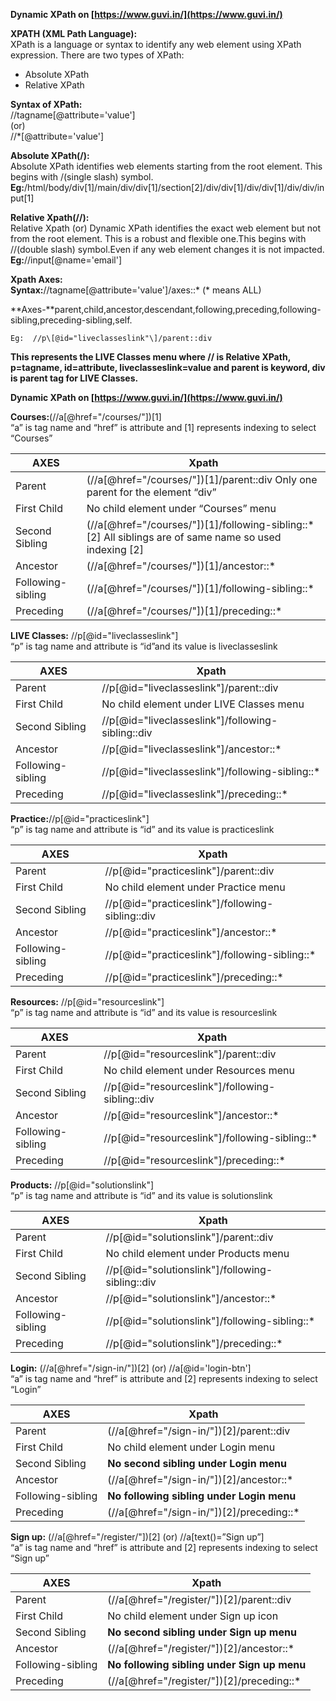 **Dynamic XPath on [https://www.guvi.in/](https://www.guvi.in/)**

**XPATH (XML Path Language):**  
	XPath is a language or syntax to identify any web element using XPath expression. There are two types of XPath:

* Absolute XPath  
* Relative XPath

**Syntax of XPath:**   
	//tagname\[@attribute='value'\]  
		(or)  
	//\*\[@attribute='value'\]

**Absolute XPath(/):**  
	Absolute XPath identifies web elements starting from the root element. This begins with  /(single slash) symbol.  
**Eg:**/html/body/div\[1\]/main/div/div\[1\]/section\[2\]/div/div\[1\]/div/div\[1\]/div/div/input\[1\]

**Relative Xpath(//):**  
	Relative Xpath (or) Dynamic XPath identifies the exact web element but not from the root element. This is a robust and flexible one.This begins with  //(double slash) symbol.Even if any web element changes it is not impacted.  
**Eg:**//input\[@name='email'\]

**Xpath Axes:**   
	**Syntax:**//tagname\[@attribute='value'\]/axes::\*  (\* means ALL)

**Axes-**parent,child,ancestor,descendant,following,preceding,following-sibling,preceding-sibling,self.

	Eg:  //p\[@id="liveclasseslink"\]/parent::div

**This represents the LIVE Classes menu where // is Relative XPath, p=tagname, id=attribute, liveclasseslink=value and parent is keyword, div is parent tag for LIVE Classes.**

**Dynamic XPath on [https://www.guvi.in/](https://www.guvi.in/)**

**Courses:**(//a\[@href="/courses/"\])\[1\]  
“a” is tag name and “href” is attribute and \[1\] represents indexing to select “Courses”

| AXES | Xpath |
| ----- | ----- |
| Parent | (//a\[@href="/courses/"\])\[1\]/parent::div   Only one parent for the element “div” |
| First Child  | No child element under “Courses” menu  |
| Second Sibling  | (//a\[@href="/courses/"\])\[1\]/following-sibling::\*\[2\]   All siblings are of same name so used indexing \[2\] |
| Ancestor  | (//a\[@href="/courses/"\])\[1\]/ancestor::\*  |
| Following-sibling  | (//a\[@href="/courses/"\])\[1\]/following-sibling::\*  |
| Preceding  | (//a\[@href="/courses/"\])\[1\]/preceding::\* |

**LIVE Classes:** //p\[@id="liveclasseslink"\]  
“p” is tag name and attribute is “id”and its value is liveclasseslink

| AXES | Xpath |
| ----- | ----- |
| Parent | //p\[@id="liveclasseslink"\]/parent::div |
| First Child  | No child element under LIVE Classes menu  |
| Second Sibling  | //p\[@id="liveclasseslink"\]/following-sibling::div |
| Ancestor  | //p\[@id="liveclasseslink"\]/ancestor::\* |
| Following-sibling  | //p\[@id="liveclasseslink"\]/following-sibling::\* |
| Preceding  | //p\[@id="liveclasseslink"\]/preceding::\* |

**Practice:**//p\[@id="practiceslink"\]  
“p” is tag name and attribute is “id” and its value is practiceslink

| AXES | Xpath |
| ----- | ----- |
| Parent | //p\[@id="practiceslink"\]/parent::div |
| First Child  | No child element under Practice menu |
| Second Sibling  | //p\[@id="practiceslink"\]/following-sibling::div |
| Ancestor  | //p\[@id="practiceslink"\]/ancestor::\* |
| Following-sibling  | //p\[@id="practiceslink"\]/following-sibling::\* |
| Preceding  | //p\[@id="practiceslink"\]/preceding::\* |

**Resources:** //p\[@id="resourceslink"\]  
“p” is tag name and attribute is “id” and its value is resourceslink

| AXES | Xpath |
| ----- | ----- |
| Parent | //p\[@id="resourceslink"\]/parent::div |
| First Child  | No child element under Resources menu |
| Second Sibling  | //p\[@id="resourceslink"\]/following-sibling::div |
| Ancestor  | //p\[@id="resourceslink"\]/ancestor::\* |
| Following-sibling  | //p\[@id="resourceslink"\]/following-sibling::\* |
| Preceding  | //p\[@id="resourceslink"\]/preceding::\* |

**Products:** //p\[@id="solutionslink"\]  
“p” is tag name and attribute is “id” and its value is solutionslink

| AXES | Xpath |
| ----- | ----- |
| Parent | //p\[@id="solutionslink"\]/parent::div |
| First Child  | No child element under Products menu |
| Second Sibling  | //p\[@id="solutionslink"\]/following-sibling::div |
| Ancestor  | //p\[@id="solutionslink"\]/ancestor::\* |
| Following-sibling  | //p\[@id="solutionslink"\]/following-sibling::\* |
| Preceding  | //p\[@id="solutionslink"\]/preceding::\* |

**Login:** (//a\[@href="/sign-in/"\])\[2\]  (or)  //a\[@id='login-btn'\]    
“a” is tag name and “href” is attribute and \[2\] represents indexing to select “Login”

| AXES | Xpath |
| ----- | ----- |
| Parent | (//a\[@href="/sign-in/"\])\[2\]/parent::div |
| First Child  | No child element under Login menu |
| Second Sibling  | **No second sibling under Login menu**  |
| Ancestor  | (//a\[@href="/sign-in/"\])\[2\]/ancestor::\* |
| Following-sibling  | **No following sibling under Login menu**  |
| Preceding  | (//a\[@href="/sign-in/"\])\[2\]/preceding::\* |

**Sign up:** (//a\[@href="/register/"\])\[2\] (or)  //a\[text()=”Sign up”\]  
“a” is tag name and “href” is attribute and \[2\] represents indexing to select “Sign up”

| AXES | Xpath |
| ----- | ----- |
| Parent | (//a\[@href="/register/"\])\[2\]/parent::div |
| First Child  | No child element under Sign up icon |
| Second Sibling  | **No second sibling under Sign up menu**  |
| Ancestor  | (//a\[@href="/register/"\])\[2\]/ancestor::\* |
| Following-sibling  | **No following sibling under Sign up menu** |
| Preceding  | (//a\[@href="/register/"\])\[2\]/preceding::\* |

